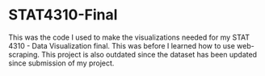 # STAT4310-Final
This was the code I used to make the visualizations needed for my STAT 4310 - Data Visualization final. This was before I learned how to use web-scraping. This project is also outdated since the dataset has been updated since submission of my project. 
